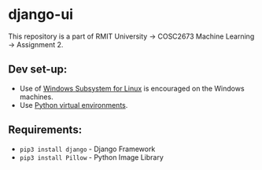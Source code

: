 # django-ui

This repository is a part of RMIT University -> COSC2673 Machine Learning -> Assignment 2.

## Dev set-up:

- Use of [Windows Subsystem for Linux](https://docs.microsoft.com/en-us/windows/wsl/install-win10) is encouraged on the Windows machines.
- Use [Python virtual environments](https://www.web-devil.com/2019/05/python-django-development-on-windows-with-wsl/).

## Requirements:

- `pip3 install django` - Django Framework
- `pip3 install Pillow` - Python Image Library
